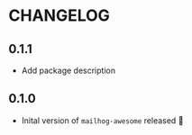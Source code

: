 # CHANGELOG

## 0.1.1

- Add package description

## 0.1.0

- Inital version of `mailhog-awesome` released :tada: